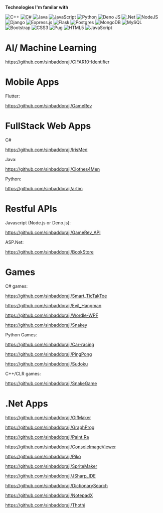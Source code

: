 **Technologies I'm familar with**

![C++](https://img.shields.io/badge/c++-%2300599C.svg?style=for-the-badge&logo=c%2B%2B&logoColor=white)
![C#](https://img.shields.io/badge/c%23-%23239120.svg?style=for-the-badge&logo=c-sharp&logoColor=white)
![Java](https://img.shields.io/badge/java-%23ED8B00.svg?style=for-the-badge&logo=java&logoColor=white)
![JavaScript](https://img.shields.io/badge/javascript-%23323330.svg?style=for-the-badge&logo=javascript&logoColor=%23F7DF1E)
![Python](https://img.shields.io/badge/python-3670A0?style=for-the-badge&logo=python&logoColor=ffdd54)
![Deno JS](https://img.shields.io/badge/deno%20js-000000?style=for-the-badge&logo=deno&logoColor=white)
![.Net](https://img.shields.io/badge/.NET-5C2D91?style=for-the-badge&logo=.net&logoColor=white)
![NodeJS](https://img.shields.io/badge/node.js-6DA55F?style=for-the-badge&logo=node.js&logoColor=white)
![Django](https://img.shields.io/badge/django-%23092E20.svg?style=for-the-badge&logo=django&logoColor=white)
![Express.js](https://img.shields.io/badge/express.js-%23404d59.svg?style=for-the-badge&logo=express&logoColor=%2361DAFB)
![Flask](https://img.shields.io/badge/flask-%23000.svg?style=for-the-badge&logo=flask&logoColor=white)
![Postgres](https://img.shields.io/badge/postgres-%23316192.svg?style=for-the-badge&logo=postgresql&logoColor=white)
![MongoDB](https://img.shields.io/badge/MongoDB-%234ea94b.svg?style=for-the-badge&logo=mongodb&logoColor=white)
![MySQL](https://img.shields.io/badge/mysql-%2300f.svg?style=for-the-badge&logo=mysql&logoColor=white)
![Bootstrap](https://img.shields.io/badge/bootstrap-%23563D7C.svg?style=for-the-badge&logo=bootstrap&logoColor=white)
![CSS3](https://img.shields.io/badge/css3-%231572B6.svg?style=for-the-badge&logo=css3&logoColor=white)
![Pug](https://img.shields.io/badge/Pug-FFF?style=for-the-badge&logo=pug&logoColor=A86454)
![HTML5](https://img.shields.io/badge/html5-%23E34F26.svg?style=for-the-badge&logo=html5&logoColor=white)
![JavaScript](https://img.shields.io/badge/javascript-%23323330.svg?style=for-the-badge&logo=javascript&logoColor=%23F7DF1E)

# AI/ Machine Learning

https://github.com/sinbaddoraji/CIFAR10-Identifier




# Mobile Apps

Flutter:

https://github.com/sinbaddoraji/GameRev





# FullStack Web Apps

C#

https://github.com/sinbaddoraji/IrisMed

Java:

https://github.com/sinbaddoraji/Clothes4Men

Python:

https://github.com/sinbaddoraji/artim





# Restful APIs

Javascript (Node.js or Deno.js):

https://github.com/sinbaddoraji/GameRev_API

ASP.Net:

https://github.com/sinbaddoraji/BookStore





# Games
C# games:

https://github.com/sinbaddoraji/Smart_TicTakToe

https://github.com/sinbaddoraji/Evil_Hangman

https://github.com/sinbaddoraji/Wordle-WPF

https://github.com/sinbaddoraji/Snakey

Python Games:

https://github.com/sinbaddoraji/Car-racing

https://github.com/sinbaddoraji/PingPong

https://github.com/sinbaddoraji/Sudoku

C++/CLR games:

https://github.com/sinbaddoraji/SnakeGame






# .Net Apps

https://github.com/sinbaddoraji/GifMaker

https://github.com/sinbaddoraji/GraphProg

https://github.com/sinbaddoraji/Paint.Ra

https://github.com/sinbaddoraji/ConsoleImageViewer

https://github.com/sinbaddoraji/Piko

https://github.com/sinbaddoraji/SpriteMaker

https://github.com/sinbaddoraji/JSharp_IDE

https://github.com/sinbaddoraji/DictionarySearch

https://github.com/sinbaddoraji/NotepadX

https://github.com/sinbaddoraji/Thothi


